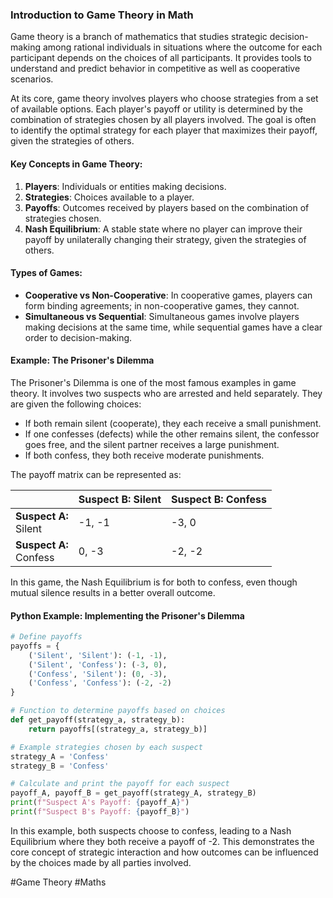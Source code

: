 ### Introduction to Game Theory in Math

Game theory is a branch of mathematics that studies strategic decision-making among rational individuals in situations where the outcome for each participant depends on the choices of all participants. It provides tools to understand and predict behavior in competitive as well as cooperative scenarios.

At its core, game theory involves players who choose strategies from a set of available options. Each player's payoff or utility is determined by the combination of strategies chosen by all players involved. The goal is often to identify the optimal strategy for each player that maximizes their payoff, given the strategies of others.

#### Key Concepts in Game Theory:
1. **Players**: Individuals or entities making decisions.
2. **Strategies**: Choices available to a player.
3. **Payoffs**: Outcomes received by players based on the combination of strategies chosen.
4. **Nash Equilibrium**: A stable state where no player can improve their payoff by unilaterally changing their strategy, given the strategies of others.

#### Types of Games:
- **Cooperative vs Non-Cooperative**: In cooperative games, players can form binding agreements; in non-cooperative games, they cannot.
- **Simultaneous vs Sequential**: Simultaneous games involve players making decisions at the same time, while sequential games have a clear order to decision-making.

#### Example: The Prisoner's Dilemma
The Prisoner's Dilemma is one of the most famous examples in game theory. It involves two suspects who are arrested and held separately. They are given the following choices:

- If both remain silent (cooperate), they each receive a small punishment.
- If one confesses (defects) while the other remains silent, the confessor goes free, and the silent partner receives a large punishment.
- If both confess, they both receive moderate punishments.

The payoff matrix can be represented as:

|                | Suspect B: Silent | Suspect B: Confess |
|----------------|-------------------|--------------------|
| **Suspect A:**<br>Silent         | -1, -1            | -3, 0              |
| **Suspect A:**<br>Confess       | 0, -3             | -2, -2             |

In this game, the Nash Equilibrium is for both to confess, even though mutual silence results in a better overall outcome.

#### Python Example: Implementing the Prisoner's Dilemma

```python
# Define payoffs
payoffs = {
    ('Silent', 'Silent'): (-1, -1),
    ('Silent', 'Confess'): (-3, 0),
    ('Confess', 'Silent'): (0, -3),
    ('Confess', 'Confess'): (-2, -2)
}

# Function to determine payoffs based on choices
def get_payoff(strategy_a, strategy_b):
    return payoffs[(strategy_a, strategy_b)]

# Example strategies chosen by each suspect
strategy_A = 'Confess'
strategy_B = 'Confess'

# Calculate and print the payoff for each suspect
payoff_A, payoff_B = get_payoff(strategy_A, strategy_B)
print(f"Suspect A's Payoff: {payoff_A}")
print(f"Suspect B's Payoff: {payoff_B}")

```

In this example, both suspects choose to confess, leading to a Nash Equilibrium where they both receive a payoff of -2. This demonstrates the core concept of strategic interaction and how outcomes can be influenced by the choices made by all parties involved.

#Game Theory #Maths
